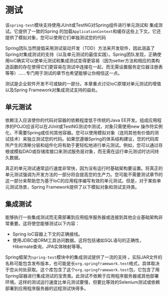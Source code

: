 #   测试

该`spring-test`模块支持使用JUnit或TestNG对Spring组件进行单元测试和 集成测试。它提供了一致的Spring 的加载`ApplicationContext`和缓存这些上下文。它还提供了模拟对象，您可以使用它们单独测试您的代码

Spring团队当然提倡采用测试驱动开发（TDD）方法来开发软件，因此涵盖了Spring对集成测试的支持（以及单元测试的最佳实践）。Spring团队发现，正确使用IoC确实可以使单元测试和集成测试变得更容易（因为setter方法和相应的类构造函数的存在使得它们更容易在测试中连接在一起，而无需设置服务定位器注册表等等）......专门用于测试的章节也希望能够让你相信这一点。

测试是企业软件开发不可或缺的一部分。本章重点讨论IoC原理对单元测试的增值以及Spring Framework对集成测试支持的益处。


##  单元测试

依赖注入应该使你的代码对容器的依赖程度低于传统的Java EE开发。组成应用程序的POJO应该可以在JUnit或TestNG测试中测试，对象只需使用new 操作符实例化，不需要Spring或任何其他容器。您可以使用模拟对象（连同其他有价值的测试技术）来独立测试您的代码。如果您遵循Spring的体系结构建议，您的代码库所产生的清晰分层和组件化将有助于更轻松地进行单元测试。例如，您可以通过存根或模拟DAO或存储库接口来测试服务层对象，而无需在运行单元测试时访问持久数据。

真正的单元测试通常运行速度非常快，因为没有运行时基础架构要设置。将真正的单元测试强调为开发方法的一部分将会提高您的生产力。您可能不需要测试章节的这一部分来帮助您为基于IoC的应用程序编写有效的单元测试。但是，对于某些单元测试场景，Spring Framework提供了以下模拟对象和测试支持类。


##  集成测试

能够执行一些集成测试而无需部署到应用程序服务器或连接到其他企业基础架构非常重要。这将使您能够测试以下内容：
-   Spring IoC容器上下文的正确接线。
-   使用JDBC或ORM工具访问数据。这将包括诸如SQL语句的正确性，Hibernate查询，JPA实体映射等等。

Spring框架为`spring-test`模块中的集成测试提供了一流的支持 。实际JAR文件的名称可能包含发布版本，也可能是长`org.springframework.test`格式，具体取决于您从何处获取。这个库包含了这个`org.springframework.test`包，它包含了用Spring容器进行集成测试的宝贵类。此测试不依赖于应用程序服务器或其他部署环境。这样的测试运行速度比单元测试要慢，但要比等效的Selenium测试或依赖部署到应用程序服务器的远程测试快得多。



